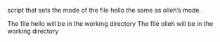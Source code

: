 script that sets the mode of the file hello the same as olleh’s mode.

The file hello will be in the working directory
The file olleh will be in the working directory
